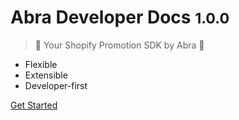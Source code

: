 # Abra Developer Docs <small>1.0.0</small>

> 💸 Your Shopify Promotion SDK by Abra 💸

- Flexible
- Extensible
- Developer-first

[Get Started](#bloombugmoney)
